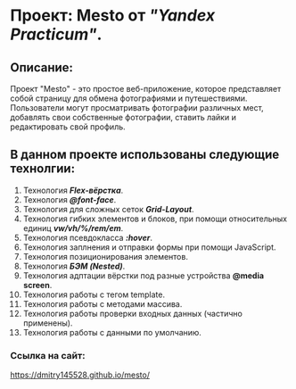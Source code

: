 # Проект: Mesto от _"Yandex Practicum"_.

## Описание:

Проект "Mesto" - это простое веб-приложение, которое представляет собой страницу для обмена фотографиями и путешествиями. Пользователи могут просматривать фотографии различных мест, добавлять свои собственные фотографии, ставить лайки и редактировать свой профиль.

## В данном проекте использованы следующие технолгии:

1. Технология ___Flex-вёрстка___.
2. Технология ___@font-face___.
3. Технология для сложных сеток ___Grid-Layout___.
4. Технология гибких элементов и блоков, при помощи относительных единиц ___vw/vh/%/rem/em___.
5. Технология псевдокласса ___:hover___.
6. Технология заплнения и отправки формы при помощи JavaScript.
6. Технология позиционирования элементов.
7. Технология ___БЭМ (Nested)___.
8. Технология адптации вёрстки под разные устройства __@media screen__.
9. Технология работы с тегом template.
10. Технология работы с методами массива.
11. Технология работы проверки входных данных (частично применены).
12. Технология работы с данными по умолчанию.

### Ссылка на сайт:

https://dmitry145528.github.io/mesto/